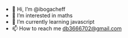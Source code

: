 - 👋 Hi, I’m @ibogacheff
- 👀 I’m interested in maths
- 🌱 I’m currently learning javascript
- 📫 How to reach me db3666702@gmail.com

<!---
garsdmitry/garsdmitry is a ✨ special ✨ repository because its `README.md` (this file) appears on your GitHub profile.
You can click the Preview link to take a look at your changes.
--->
